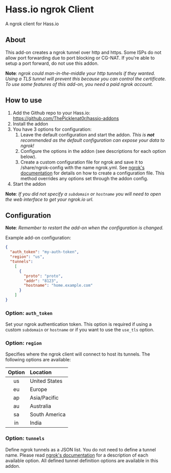 
# Hass.io ngrok Client

A ngrok client for Hass.io

## About

This add-on creates a ngrok tunnel over http and https. Some ISPs do not allow
port forwarding due to port blocking or CG-NAT. If you're able to setup a port
forward, do not use this addon.


**Note**: _ngrok could man-in-the-middle your http tunnels if they wanted.
Using a TLS tunnel will prevent this because you can control the certificate.
To use some features of this add-on, you need a paid ngrok account._

## How to use

1. Add the Github repo to your Hass.io: <https://github.com/ThePicklenat0r/hassio-addons>
2. Install the addon
3. You have 3 options for configuration:
    1. Leave the default configuration and start the addon.
      _This is **not** recommended as the default configuration can expose your
      data to ngrok!_
    2. Configure the options in the addon (see descriptions for each option below).
    3. Create a custom configuration file for ngrok and save it to /share/ngrok-config
      with the name ngrok.yml. See [ngrok's documentation][ngrok-config-file] for details on how to create a configuration file.
      This method overrides any options set through the addon config.
4. Start the addon

**Note**: _If you did not specify a `subdomain` or `hostname` you will need to open the web interface to get your ngrok.io url._

## Configuration

**Note**: _Remember to restart the add-on when the configuration is changed._

Example add-on configuration:

```json
{
  "auth_token": "my-auth-token",
  "region": "us",
  "tunnels":
    [
      {
        "proto": "proto",
        "addr": "8123",
        "hostname": "home.example.com"
      }
    ]
}
```

### Option: `auth_token`

Set your ngrok authentication token. This option is required if using a custom
`subdomain` or `hostname` or if you want to use the `use_tls` option.

### Option: `region`

Specifies where the ngrok client will connect to host its tunnels. The following
options are available:

**Option** | **Location**
:---:|:---
us | United States
eu | Europe
ap | Asia/Pacific
au | Australia
sa | South America
in | India

### Option: `tunnels`

Define ngrok tunnels as a JSON list. You do not need to define a tunnel name. Please read [ngrok's documentation][ngrok-tunnel-def] for
a description of each available option. All defined tunnel definition options
are available in this addon.

[ngrok-config-file]: https://ngrok.com/docs#config-options
[ngrok-tunnel-def]: https://ngrok.com/docs#tunnel-definitions
